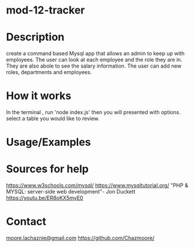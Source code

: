 # mod-12-tracker

# Description
create a command based Mysql app that allows an admin to keep up with employees. The user can look at each employee and the role they are in. They are also abole to see the salary information. The user can add new roles, departments and employees.

# How it works
In the terminal , run 'node index.js' then you will presented with options. select a table you would like to review.

# Usage/Examples

# Sources for help
https://www.w3schools.com/mysql/
https://www.mysqltutorial.org/
"PHP & MYSQL: server-side web development"- Jon Duckett 
https://youtu.be/ER8oKX5myE0

# Contact
moore.lachaznie@gmail.com
https://github.com/Chazmoore/